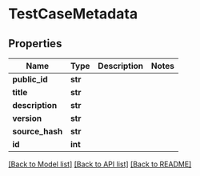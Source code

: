 # TestCaseMetadata

## Properties
Name | Type | Description | Notes
------------ | ------------- | ------------- | -------------
**public_id** | **str** |  | 
**title** | **str** |  | 
**description** | **str** |  | 
**version** | **str** |  | 
**source_hash** | **str** |  | 
**id** | **int** |  | 

[[Back to Model list]](../README.md#documentation-for-models) [[Back to API list]](../README.md#documentation-for-api-endpoints) [[Back to README]](../README.md)


